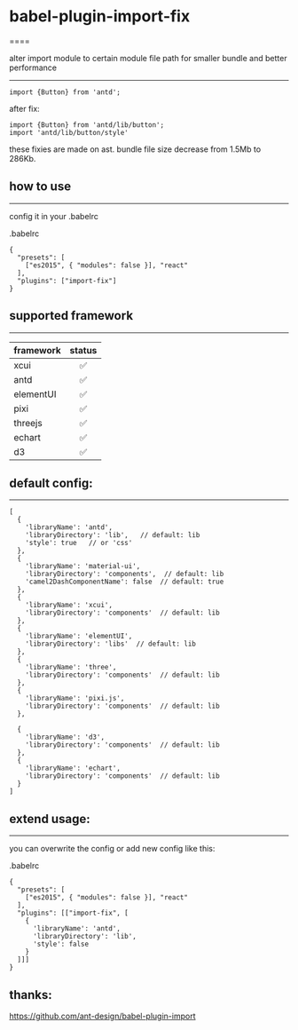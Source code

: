 # babel-plugin-import-fix
==== 

alter import module to certain module file path for smaller bundle and better performance

-------

```
import {Button} from 'antd';
```

after fix:

```
import {Button} from 'antd/lib/button';
import 'antd/lib/button/style'
```
these fixies are made on ast.
bundle file size decrease from 1.5Mb to 286Kb.


## how to use
-------
config it in your .babelrc

.babelrc
```
{
  "presets": [
    ["es2015", { "modules": false }], "react"
  ],
  "plugins": ["import-fix"]
}
```



## supported framework
-------

| framework | status  |
| :------------ |:---------------:|
| xcui         |✅        |
| antd         |✅        |
| elementUI    |✅        |
| pixi         |✅        |
| threejs      |✅        |
| echart       |✅        |
| d3           |✅        |



## default config:
-------

```
[
  {
    'libraryName': 'antd',
    'libraryDirectory': 'lib',   // default: lib
    'style': true   // or 'css'
  },
  {
    'libraryName': 'material-ui',
    'libraryDirectory': 'components',  // default: lib
    'camel2DashComponentName': false  // default: true
  },
  {
    'libraryName': 'xcui',
    'libraryDirectory': 'components'  // default: lib
  },
  {
    'libraryName': 'elementUI',
    'libraryDirectory': 'libs'  // default: lib
  },
  {
    'libraryName': 'three',
    'libraryDirectory': 'components'  // default: lib
  },
  {
    'libraryName': 'pixi.js',
    'libraryDirectory': 'components'  // default: lib
  },

  {
    'libraryName': 'd3',
    'libraryDirectory': 'components'  // default: lib
  },
  {
    'libraryName': 'echart',
    'libraryDirectory': 'components'  // default: lib
  }
]
```

## extend usage:
-------
you can overwrite the config or add new config like this:

.babelrc
```
{
  "presets": [
    ["es2015", { "modules": false }], "react"
  ],
  "plugins": [["import-fix", [
    {
      'libraryName': 'antd',
      'libraryDirectory': 'lib', 
      'style': false
    }
  ]]]
}
```

## thanks:

https://github.com/ant-design/babel-plugin-import